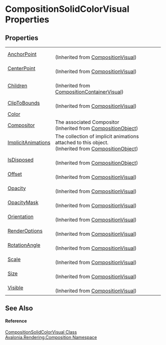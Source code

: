 # CompositionSolidColorVisual Properties




## Properties
<table>
<tr>
<td><a href="P_Avalonia_Rendering_Composition_CompositionVisual_AnchorPoint">AnchorPoint</a></td>
<td><br />(Inherited from <a href="T_Avalonia_Rendering_Composition_CompositionVisual">CompositionVisual</a>)</td>
</tr>
<tr>
<td><a href="P_Avalonia_Rendering_Composition_CompositionVisual_CenterPoint">CenterPoint</a></td>
<td><br />(Inherited from <a href="T_Avalonia_Rendering_Composition_CompositionVisual">CompositionVisual</a>)</td>
</tr>
<tr>
<td><a href="P_Avalonia_Rendering_Composition_CompositionContainerVisual_Children">Children</a></td>
<td><br />(Inherited from <a href="T_Avalonia_Rendering_Composition_CompositionContainerVisual">CompositionContainerVisual</a>)</td>
</tr>
<tr>
<td><a href="P_Avalonia_Rendering_Composition_CompositionVisual_ClipToBounds">ClipToBounds</a></td>
<td><br />(Inherited from <a href="T_Avalonia_Rendering_Composition_CompositionVisual">CompositionVisual</a>)</td>
</tr>
<tr>
<td><a href="P_Avalonia_Rendering_Composition_CompositionSolidColorVisual_Color">Color</a></td>
<td> </td>
</tr>
<tr>
<td><a href="P_Avalonia_Rendering_Composition_CompositionObject_Compositor">Compositor</a></td>
<td>The associated Compositor<br />(Inherited from <a href="T_Avalonia_Rendering_Composition_CompositionObject">CompositionObject</a>)</td>
</tr>
<tr>
<td><a href="P_Avalonia_Rendering_Composition_CompositionObject_ImplicitAnimations">ImplicitAnimations</a></td>
<td>The collection of implicit animations attached to this object.<br />(Inherited from <a href="T_Avalonia_Rendering_Composition_CompositionObject">CompositionObject</a>)</td>
</tr>
<tr>
<td><a href="P_Avalonia_Rendering_Composition_CompositionObject_IsDisposed">IsDisposed</a></td>
<td><br />(Inherited from <a href="T_Avalonia_Rendering_Composition_CompositionObject">CompositionObject</a>)</td>
</tr>
<tr>
<td><a href="P_Avalonia_Rendering_Composition_CompositionVisual_Offset">Offset</a></td>
<td><br />(Inherited from <a href="T_Avalonia_Rendering_Composition_CompositionVisual">CompositionVisual</a>)</td>
</tr>
<tr>
<td><a href="P_Avalonia_Rendering_Composition_CompositionVisual_Opacity">Opacity</a></td>
<td><br />(Inherited from <a href="T_Avalonia_Rendering_Composition_CompositionVisual">CompositionVisual</a>)</td>
</tr>
<tr>
<td><a href="P_Avalonia_Rendering_Composition_CompositionVisual_OpacityMask">OpacityMask</a></td>
<td><br />(Inherited from <a href="T_Avalonia_Rendering_Composition_CompositionVisual">CompositionVisual</a>)</td>
</tr>
<tr>
<td><a href="P_Avalonia_Rendering_Composition_CompositionVisual_Orientation">Orientation</a></td>
<td><br />(Inherited from <a href="T_Avalonia_Rendering_Composition_CompositionVisual">CompositionVisual</a>)</td>
</tr>
<tr>
<td><a href="P_Avalonia_Rendering_Composition_CompositionVisual_RenderOptions">RenderOptions</a></td>
<td><br />(Inherited from <a href="T_Avalonia_Rendering_Composition_CompositionVisual">CompositionVisual</a>)</td>
</tr>
<tr>
<td><a href="P_Avalonia_Rendering_Composition_CompositionVisual_RotationAngle">RotationAngle</a></td>
<td><br />(Inherited from <a href="T_Avalonia_Rendering_Composition_CompositionVisual">CompositionVisual</a>)</td>
</tr>
<tr>
<td><a href="P_Avalonia_Rendering_Composition_CompositionVisual_Scale">Scale</a></td>
<td><br />(Inherited from <a href="T_Avalonia_Rendering_Composition_CompositionVisual">CompositionVisual</a>)</td>
</tr>
<tr>
<td><a href="P_Avalonia_Rendering_Composition_CompositionVisual_Size">Size</a></td>
<td><br />(Inherited from <a href="T_Avalonia_Rendering_Composition_CompositionVisual">CompositionVisual</a>)</td>
</tr>
<tr>
<td><a href="P_Avalonia_Rendering_Composition_CompositionVisual_Visible">Visible</a></td>
<td><br />(Inherited from <a href="T_Avalonia_Rendering_Composition_CompositionVisual">CompositionVisual</a>)</td>
</tr>
</table>

## See Also


#### Reference
<a href="T_Avalonia_Rendering_Composition_CompositionSolidColorVisual">CompositionSolidColorVisual Class</a>  
<a href="N_Avalonia_Rendering_Composition">Avalonia.Rendering.Composition Namespace</a>  
